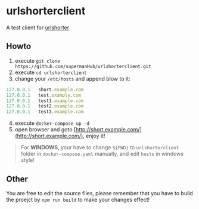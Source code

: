 # urlshorterclient

A test client for [urlshorter](https://hub.docker.com/r/mengluo668/urlshorter/)

## Howto

1. execute `git clone https://github.com/supermanHub/urlshorterclient.git`
2. execute `cd urlshorterclient`
3. change your `/etc/hosts` and append blow to it:
```js
127.0.0.1	short.example.com
127.0.0.1	test.example.com
127.0.0.1	test1.example.com
127.0.0.1	test2.example.com
127.0.0.1	test3.example.com
```
4. execute `docker-compose up -d`
5. open browser and goto [http://short.example.com/](http://short.example.com/), enjoy it!

> For **WINDOWS**, your have to change `${PWD}` to `urlshorterclient` folder in `docker-compose.yaml` manually, and edit `hosts` in windows style!

## Other

You are free to edit the source files, please remember that you have to build the proejct by `npm run build` to make your changes effect!
